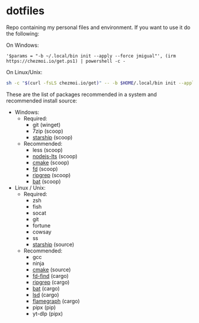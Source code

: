 # dotfiles

Repo containing my personal files and environment. If you want to use it do the following:

On Windows:

```pwsh
'$params = "-b ~/.local/bin init --apply --force jmigual"', (irm https://chezmoi.io/get.ps1) | powershell -c -
```

On Linux/Unix:

```sh
sh -c "$(curl -fsLS chezmoi.io/get)" -- -b $HOME/.local/bin init --apply jmigual 
```

These are the list of packages recommended in a system and recommended install source:

- Windows:
    - Required:
        - git (winget)
        - 7zip (scoop)
        - [starship](https://starship.rs/) (scoop)
    - Recommended:
        - less (scoop)
        - [nodejs-lts](https://nodejs.org/) (scoop)
        - [cmake](https://cmake.org/) (scoop)
        - [fd](https://github.com/sharkdp/fd) (scoop)
        - [ripgrep](https://github.com/BurntSushi/ripgrep) (scoop)
        - [bat](https://github.com/sharkdp/bat) (scoop)
- Linux / Unix:
    - Required:
        - zsh 
        - fish
        - socat
        - git
        - fortune
        - cowsay
        - ss
        - [starship](https://starship.rs/) (source)
    - Recommended:
        - gcc
        - ninja
        - [cmake](https://cmake.org/download/) (source)
        - [fd-find](https://github.com/sharkdp/fd) (cargo)
        - [ripgrep](https://github.com/BurntSushi/ripgrep) (cargo)
        - [bat](https://github.com/sharkdp/bat) (cargo)
        - [lsd](https://github.com/lsd-rs/lsd) (cargo)
        - [flamegraph](https://github.com/flamegraph-rs/flamegraph) (cargo)
        - pipx (pip)
        - yt-dlp (pipx)





